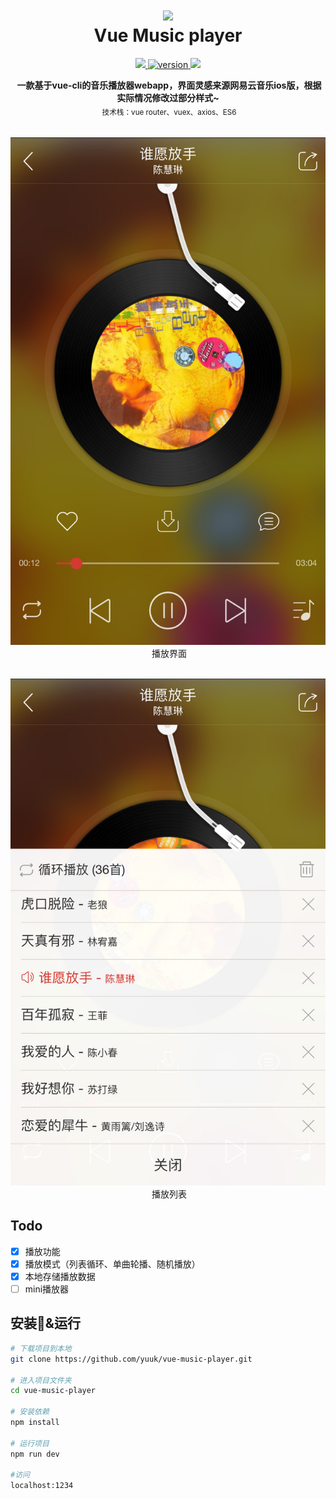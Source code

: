 <h1 align="center"><img width="100" src="https://ss3.bdstatic.com/70cFv8Sh_Q1YnxGkpoWK1HF6hhy/it/u=4256601263,817656986&fm=27&gp=0.jpg" /><br> Vue Music player</h1>

<p align="center">
  <a href="https://github.com/kamranahmedse/driver.js/blob/master/license">
    <img src="https://img.shields.io/badge/License-MIT-yellow.svg" />
  </a>
  <a href="https://npmjs.org/package/driver.js">
    <img src="https://badge.fury.io/js/driver.js.svg" alt="version" />
  </a>
  <a href="http://twitter.com/kamranahmedse">
    <img src="https://img.shields.io/badge/author-kamranahmedse-blue.svg" />
  </a>
</p>

<p align="center">
  <b>一款基于vue-cli的音乐播放器webapp，界面灵感来源网易云音乐ios版，根据实际情况修改过部分样式~</b></br>
  <sub>技术栈：vue router、vuex、axios、ES6<sub>
</p>
 
<p align="center">
  <img src="https://raw.githubusercontent.com/yuuk/vue-music-player/master/screenshoot/%E6%92%AD%E6%94%BE%E7%95%8C%E9%9D%A2.jpg"/>
  <br/>
  播放界面
</p>

<p align="center">
  <img src="https://raw.githubusercontent.com/yuuk/vue-music-player/master/screenshoot/%E6%92%AD%E6%94%BE%E5%88%97%E8%A1%A8.jpg"/>
  <br/>
  播放列表
</p>

## Todo

- [X] 播放功能
- [X] 播放模式（列表循环、单曲轮播、随机播放） 
- [X] 本地存储播放数据
- [ ] mini播放器

## 安装&运行

``` bash
# 下载项目到本地
git clone https://github.com/yuuk/vue-music-player.git

# 进入项目文件夹
cd vue-music-player

# 安装依赖
npm install

# 运行项目 
npm run dev

#访问
localhost:1234
